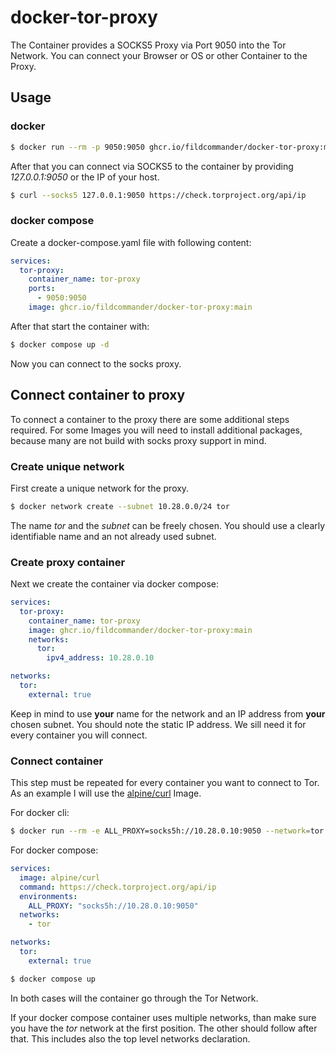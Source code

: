 # docker-tor-proxy
The Container provides a SOCKS5 Proxy via Port 9050 into the Tor Network.
You can connect your Browser or OS or other Container to the Proxy.


## Usage
### docker
```bash
$ docker run --rm -p 9050:9050 ghcr.io/fildcommander/docker-tor-proxy:main
```

After that you can connect via SOCKS5 to the container by providing *127.0.0.1:9050* or the IP of your host.

```bash
$ curl --socks5 127.0.0.1:9050 https://check.torproject.org/api/ip
```

### docker compose
Create a docker-compose.yaml file with following content:
```yaml
services:
  tor-proxy:
    container_name: tor-proxy
    ports:
      - 9050:9050
    image: ghcr.io/fildcommander/docker-tor-proxy:main
```

After that start the container with:
```bash
$ docker compose up -d 
```

Now you can connect to the socks proxy.

## Connect container to proxy
To connect a container to the proxy there are some additional steps required.
For some Images you will need to install additional packages, because many are not build with socks proxy support in mind.

### Create unique network
First create a unique network for the proxy.
```bash
$ docker network create --subnet 10.28.0.0/24 tor
```

The name *tor* and the *subnet* can be freely chosen. You should use a clearly identifiable name and an not already used subnet.

### Create proxy container
Next we create the container via docker compose:
```yaml
services:
  tor-proxy:
    container_name: tor-proxy
    image: ghcr.io/fildcommander/docker-tor-proxy:main
    networks:
      tor:
        ipv4_address: 10.28.0.10

networks:
  tor:
    external: true
```

Keep in mind to use **your** name for the network and an IP address from **your** chosen subnet.
You should note the static IP address. We sill need it for every container you will connect.

### Connect container
This step must be repeated for every container you want to connect to Tor.
As an example I will use the [alpine/curl](https://hub.docker.com/r/alpine/curl) Image.

For docker cli:
```bash
$ docker run --rm -e ALL_PROXY=socks5h://10.28.0.10:9050 --network=tor alpine/curl https://check.torproject.org/api/ip
```

For docker compose:
```yaml
services:
  image: alpine/curl
  command: https://check.torproject.org/api/ip
  environments:
    ALL_PROXY: "socks5h://10.28.0.10:9050"
  networks:
    - tor

networks:
  tor:
    external: true
```

```bash
$ docker compose up
```

In both cases will the container go through the Tor Network.

If your docker compose container uses multiple networks, than make sure you have the *tor* network at the first position. The other should follow after that. This includes also the top level networks declaration.
